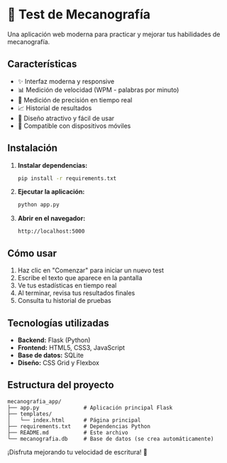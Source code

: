 # 🚀 Test de Mecanografía

Una aplicación web moderna para practicar y mejorar tus habilidades de mecanografía.

## Características

- ✨ Interfaz moderna y responsive
- 📊 Medición de velocidad (WPM - palabras por minuto)
- 🎯 Medición de precisión en tiempo real
- 📈 Historial de resultados
- 🎨 Diseño atractivo y fácil de usar
- 📱 Compatible con dispositivos móviles

## Instalación

1. **Instalar dependencias:**
   ```bash
   pip install -r requirements.txt
   ```

2. **Ejecutar la aplicación:**
   ```bash
   python app.py
   ```

3. **Abrir en el navegador:**
   ```
   http://localhost:5000
   ```

## Cómo usar

1. Haz clic en "Comenzar" para iniciar un nuevo test
2. Escribe el texto que aparece en la pantalla
3. Ve tus estadísticas en tiempo real
4. Al terminar, revisa tus resultados finales
5. Consulta tu historial de pruebas

## Tecnologías utilizadas

- **Backend:** Flask (Python)
- **Frontend:** HTML5, CSS3, JavaScript
- **Base de datos:** SQLite
- **Diseño:** CSS Grid y Flexbox

## Estructura del proyecto

```
mecanografia_app/
├── app.py              # Aplicación principal Flask
├── templates/
│   └── index.html      # Página principal
├── requirements.txt    # Dependencias Python
├── README.md           # Este archivo
└── mecanografia.db     # Base de datos (se crea automáticamente)
```

¡Disfruta mejorando tu velocidad de escritura! 🎯 